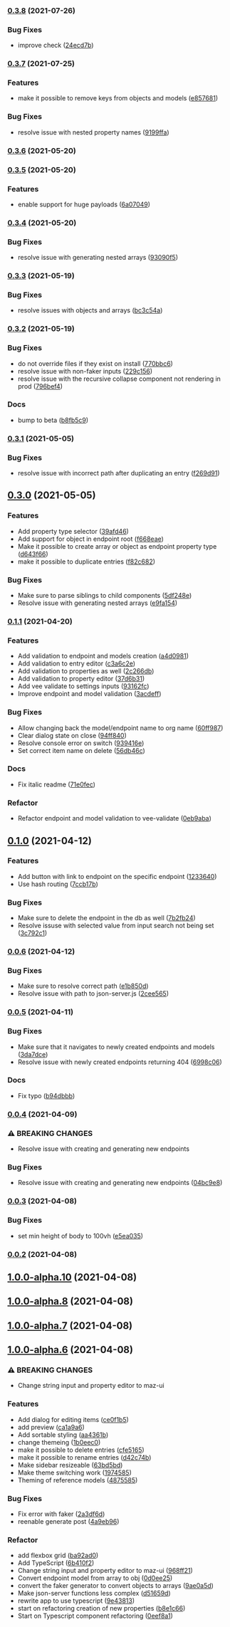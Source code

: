 ### [0.3.8](https://github.com/simoneldevig/json-gui/compare/0.3.7...0.3.8) (2021-07-26)


### Bug Fixes

* improve check ([24ecd7b](https://github.com/simoneldevig/json-gui/commit/24ecd7b1d6bde55f97e418b0c2aa3cd098910303))

### [0.3.7](https://github.com/simoneldevig/json-gui/compare/0.3.6...0.3.7) (2021-07-25)


### Features

* make it possible to remove keys from objects and models ([e857681](https://github.com/simoneldevig/json-gui/commit/e8576810dff2f4aef2141a0cdba62c539ac12d1d))


### Bug Fixes

* resolve issue with nested property names ([9199ffa](https://github.com/simoneldevig/json-gui/commit/9199ffa5746303beb3fc626b9fab5ea13c5cbc3c))

### [0.3.6](https://github.com/simoneldevig/json-gui/compare/0.3.5...0.3.6) (2021-05-20)

### [0.3.5](https://github.com/simoneldevig/json-gui/compare/0.3.4...0.3.5) (2021-05-20)


### Features

* enable support for huge payloads ([6a07049](https://github.com/simoneldevig/json-gui/commit/6a07049bca343b73f5df2bd4c796e00c6c6084c1))

### [0.3.4](https://github.com/simoneldevig/json-gui/compare/0.3.3...0.3.4) (2021-05-20)


### Bug Fixes

* resolve issue with generating nested arrays ([93090f5](https://github.com/simoneldevig/json-gui/commit/93090f5b75d417f970c0a401199cb6de318b8274))

### [0.3.3](https://github.com/simoneldevig/json-gui/compare/0.3.2...0.3.3) (2021-05-19)


### Bug Fixes

* resolve issues with objects and arrays ([bc3c54a](https://github.com/simoneldevig/json-gui/commit/bc3c54abe9716e01cb779e28e0249076867aa819))

### [0.3.2](https://github.com/simoneldevig/json-gui/compare/0.3.1...0.3.2) (2021-05-19)


### Bug Fixes

* do not override files if they exist on install ([770bbc6](https://github.com/simoneldevig/json-gui/commit/770bbc61728f8b807d24873c791a204185ccc914))
* resolve issue with non-faker inputs ([229c156](https://github.com/simoneldevig/json-gui/commit/229c156210a31f199e6375300728d1d4e5c8a5a5))
* resolve issue with the recursive collapse component not rendering in prod ([796bef4](https://github.com/simoneldevig/json-gui/commit/796bef412caa9e11532dc539a0c8b50885d3cb9d))


### Docs

* bump to beta ([b8fb5c9](https://github.com/simoneldevig/json-gui/commit/b8fb5c961440f0ef68f394f0acce850c83516c34))

### [0.3.1](https://github.com/simoneldevig/json-gui/compare/0.3.0...0.3.1) (2021-05-05)


### Bug Fixes

* resolve issue with incorrect path after duplicating an entry ([f269d91](https://github.com/simoneldevig/json-gui/commit/f269d91df0df87698c4ced44e3132fb794a553d8))

## [0.3.0](https://github.com/simoneldevig/json-gui/compare/0.1.1...0.3.0) (2021-05-05)


### Features

* Add property type selector ([39afd46](https://github.com/simoneldevig/json-gui/commit/39afd46bca17464eaa9db4eba12be686c3d5cdc0))
* Add support for object in endpoint root ([f668eae](https://github.com/simoneldevig/json-gui/commit/f668eae824f46ef18a2ccc83117422fe4260fd18))
* Make it possible to create array or object as endpoint property type ([d643f66](https://github.com/simoneldevig/json-gui/commit/d643f660689186e5f5345bcad01fa7a2a441f55e))
* make it possible to duplicate entries ([f82c682](https://github.com/simoneldevig/json-gui/commit/f82c682868e320bafa5b38052120af930183fe11))


### Bug Fixes

* Make sure to parse siblings to child components ([5df248e](https://github.com/simoneldevig/json-gui/commit/5df248e26fda0f4b21f19a0801b3b9372cfb8dd7))
* Resolve issue with generating nested arrays ([e9fa154](https://github.com/simoneldevig/json-gui/commit/e9fa15457742452a68be8ee42e007fd056c57371))

### [0.1.1](https://github.com/simoneldevig/json-gui/compare/0.1.0...0.1.1) (2021-04-20)


### Features

* Add validation to endpoint and models creation ([a4d0981](https://github.com/simoneldevig/json-gui/commit/a4d0981c467421e2f1f832ab47279dcf34b28a20))
* Add validation to entry editor ([c3a6c2e](https://github.com/simoneldevig/json-gui/commit/c3a6c2e4dbc8c07a79a7a72096aba10c6e1e4a85))
* Add validation to properties as well ([2c266db](https://github.com/simoneldevig/json-gui/commit/2c266dbe48654c6eb59124423f4d38cab8244b63))
* Add validation to property editor ([37d6b31](https://github.com/simoneldevig/json-gui/commit/37d6b3111b024cffafd62db7715399cae2b830a4))
* Add vee validate to settings inputs ([93162fc](https://github.com/simoneldevig/json-gui/commit/93162fc4f75cf105059514e5ec96dd2784271ab2))
* Improve endpoint and model validation ([3acdeff](https://github.com/simoneldevig/json-gui/commit/3acdeffe402657b3cfb82236f8dd851fe981faf4))


### Bug Fixes

* Allow changing back the model/endpoint name to org name ([60ff987](https://github.com/simoneldevig/json-gui/commit/60ff98700ea0ad6798c35f982c36b0b583a07da5))
* Clear dialog state on close ([94ff840](https://github.com/simoneldevig/json-gui/commit/94ff840bec64bd4c8b14009cb61a965bcb25b3e7))
* Resolve console error on switch ([939416e](https://github.com/simoneldevig/json-gui/commit/939416e889bd3f316ba509a06735286260a5ba56))
* Set correct item name on delete ([56db46c](https://github.com/simoneldevig/json-gui/commit/56db46c58628f4d0d6a5790c59f6ea5e8e3665a8))


### Docs

* Fix italic readme ([71e0fec](https://github.com/simoneldevig/json-gui/commit/71e0feccd972f2332bc4c26cf80c1b7027eee2a2))


### Refactor

* Refactor endpoint and model validation to vee-validate ([0eb9aba](https://github.com/simoneldevig/json-gui/commit/0eb9abaf2c95ec8b30c960abc147801643568bd3))

## [0.1.0](https://github.com/simoneldevig/json-gui/compare/0.0.6...0.1.0) (2021-04-12)


### Features

* Add button with link to endpoint on the specific endpoint ([1233640](https://github.com/simoneldevig/json-gui/commit/1233640ab5783b3b996491fa4878f695110b8fec))
* Use hash routing ([7ccb17b](https://github.com/simoneldevig/json-gui/commit/7ccb17b9d6fb9431abb97c054ae67f7f2b9a4370))


### Bug Fixes

* Make sure to delete the endpoint in the db as well ([7b2fb24](https://github.com/simoneldevig/json-gui/commit/7b2fb24ac9d7f8715421229486261f1226cf78e7))
* Resolve issuse with selected value from input search not being set ([3c792c1](https://github.com/simoneldevig/json-gui/commit/3c792c123a60e73595fd4cb5bd09a221119942d6))

### [0.0.6](https://github.com/simoneldevig/json-gui/compare/0.0.5...0.0.6) (2021-04-12)


### Bug Fixes

* Make sure to resolve correct path ([e1b850d](https://github.com/simoneldevig/json-gui/commit/e1b850d5d10c12de1e511ec78bfe69305d5391a3))
* Resolve issue with path to json-server.js ([2cee565](https://github.com/simoneldevig/json-gui/commit/2cee5650da6a23dd469e2d7b5f284391e850e852))

### [0.0.5](https://github.com/simoneldevig/json-gui/compare/0.0.4...0.0.5) (2021-04-11)


### Bug Fixes

* Make sure that it navigates to newly created endpoints and models ([3da7dce](https://github.com/simoneldevig/json-gui/commit/3da7dce6bcbd866754666b75e940c953ea599020))
* Resolve issue with newly created endpoints returning 404 ([6998c06](https://github.com/simoneldevig/json-gui/commit/6998c062ff2d9be4bf28fda810a2ca33a0bf3f44))


### Docs

* Fix typo ([b94dbbb](https://github.com/simoneldevig/json-gui/commit/b94dbbb17fda9e64808e574394bb1e789a49c50b))

### [0.0.4](https://github.com/simoneldevig/json-gui/compare/0.0.3...0.0.4) (2021-04-09)


### ⚠ BREAKING CHANGES

* Resolve issue with creating and generating new endpoints

### Bug Fixes

* Resolve issue with creating and generating new endpoints ([04bc9e8](https://github.com/simoneldevig/json-gui/commit/04bc9e8b2e813e98a53ad6bc2c41a49e97902902))

### [0.0.3](https://github.com/simoneldevig/json-gui/compare/0.0.2...0.0.3) (2021-04-08)


### Bug Fixes

* set min height of body to 100vh ([e5ea035](https://github.com/simoneldevig/json-gui/commit/e5ea035714b82b183aa5cbf3cc497d413cbf6927))

### [0.0.2](https://github.com/simoneldevig/json-gui/compare/1.0.0-alpha.10...0.0.2) (2021-04-08)

## [1.0.0-alpha.10](https://github.com/simoneldevig/json-gui/compare/1.0.0-alpha.10...0.0.2) (2021-04-08)

## [1.0.0-alpha.8](https://github.com/simoneldevig/json-gui/compare/1.0.0-alpha.10...0.0.2) (2021-04-08)

## [1.0.0-alpha.7](https://github.com/simoneldevig/json-gui/compare/1.0.0-alpha.10...0.0.2) (2021-04-08)

## [1.0.0-alpha.6](https://github.com/simoneldevig/json-gui/compare/1.0.0-alpha.10...0.0.2) (2021-04-08)


### ⚠ BREAKING CHANGES

* Change string input and property editor to maz-ui

### Features

* Add dialog for editing items ([ce0f1b5](https://github.com/simoneldevig/json-gui/commit/ce0f1b5042c5ece76cdaf46e157d426d3b38ff7e))
* add preview ([ca1a9a6](https://github.com/simoneldevig/json-gui/commit/ca1a9a60e8490b98a7fd58e089db896c10bf6120))
* Add sortable styling ([aa4361b](https://github.com/simoneldevig/json-gui/commit/aa4361b66fab080c3c86035ccfeec95f6d68102d))
* change themeing ([1b0eec0](https://github.com/simoneldevig/json-gui/commit/1b0eec02d7ad76e4fffdcfadaf9b9c506399f71f))
* make it possible to delete entries ([cfe5165](https://github.com/simoneldevig/json-gui/commit/cfe516545b1df84fbd629d463bf28a1157845cb2))
* make it possible to rename entries ([d42c74b](https://github.com/simoneldevig/json-gui/commit/d42c74b105f1f7b9e12b030bffc267ce81d61fc5))
* Make sidebar resizeable ([63bd5bd](https://github.com/simoneldevig/json-gui/commit/63bd5bd0e18ffeb1d167e4a36c635d650d59981d))
* Make theme switching work ([1974585](https://github.com/simoneldevig/json-gui/commit/1974585ef45ed3103fa91e582f2c487150e83ef2))
* Theming of reference models ([4875585](https://github.com/simoneldevig/json-gui/commit/4875585294b415f2db0e51a14c8adbcc8096a226))


### Bug Fixes

* Fix error with faker ([2a3df6d](https://github.com/simoneldevig/json-gui/commit/2a3df6d6c407e315ee9f489eab370d736ff4ec88))
* reenable generate post ([4a9eb96](https://github.com/simoneldevig/json-gui/commit/4a9eb960b70fcba83ea7e5a09e938278507a4baa))


### Refactor

* add flexbox grid ([ba92ad0](https://github.com/simoneldevig/json-gui/commit/ba92ad0ca7d59e512ee0d758d90e88743c473f2b))
* Add TypeScript ([6b410f2](https://github.com/simoneldevig/json-gui/commit/6b410f2b3e897d7f61ff2e75b9e0934764d1db97))
* Change string input and property editor to maz-ui ([968ff21](https://github.com/simoneldevig/json-gui/commit/968ff21a3d8d9dab86ed883f7ff013bde54e1cd2))
* Convert endpoint model from array to obj ([0d0ee25](https://github.com/simoneldevig/json-gui/commit/0d0ee251a82e290fb02f6f01bd0763a39c0918c6))
* convert the faker generator to convert objects to arrays ([9ae0a5d](https://github.com/simoneldevig/json-gui/commit/9ae0a5d945b70e0d81087e5224d78c96641a20e7))
* Make json-server functions less complex ([d51659d](https://github.com/simoneldevig/json-gui/commit/d51659d3c0eaba2a206aad23b38655a4638f6287))
* rewrite app to use typescript ([9e43813](https://github.com/simoneldevig/json-gui/commit/9e43813222b6d596ff9891796501bfda0fed3d75))
* start on refactoring creation of new properties ([b8e1c66](https://github.com/simoneldevig/json-gui/commit/b8e1c66e7cb86252024d08d07a71e5a53b2b297f))
* Start on Typescript component refactoring ([0eef8a1](https://github.com/simoneldevig/json-gui/commit/0eef8a17ca7f168dfab872dff07133c7d0a199cd))

